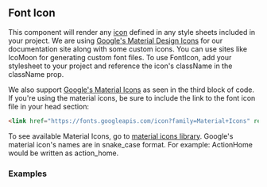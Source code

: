 ## Font Icon
This component will render any [icon](https://www.google.com/design/spec/style/icons.html#) defined in any style sheets included in your project.
We are using [Google's Material Design Icons](https://github.com/google/material-design-icons) for our documentation site along with some custom icons.
You can use sites like IcoMoon for generating custom font files.
To use FontIcon, add your stylesheet to your project and reference the icon's className in the className prop.

We also support [Google's Material Icons](http://google.github.io/material-design-icons/) as seen in the third block of code.
If you're using the material icons, be sure to include the link to the font icon file in your head section:
```html
<link href="https://fonts.googleapis.com/icon?family=Material+Icons" rel="stylesheet">
```

To see available Material Icons, go to [material icons library](https://design.google.com/icons/).
Google's material icon's names are in snake_case format. For example: ActionHome would be written as action_home.

### Examples
